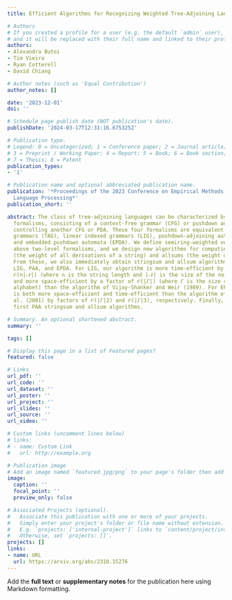 ```yaml
---
title: Efficient Algorithms for Recognizing Weighted Tree-Adjoining Languages

# Authors
# If you created a profile for a user (e.g. the default `admin` user), write the username (folder name) here
# and it will be replaced with their full name and linked to their profile.
authors:
- Alexandra Butoi
- Tim Vieira
- Ryan Cotterell
- David Chiang

# Author notes (such as 'Equal Contribution')
author_notes: []

date: '2023-12-01'
doi: ''

# Schedule page publish date (NOT publication's date).
publishDate: '2024-03-17T12:31:16.675325Z'

# Publication type.
# Legend: 0 = Uncategorized; 1 = Conference paper; 2 = Journal article;
# 3 = Preprint / Working Paper; 4 = Report; 5 = Book; 6 = Book section;
# 7 = Thesis; 8 = Patent
publication_types:
- '1'

# Publication name and optional abbreviated publication name.
publication: '*Proceedings of the 2023 Conference on Empirical Methods in Natural
  Language Processing*'
publication_short: ''

abstract: The class of tree-adjoining languages can be characterized by various two-level
  formalisms, consisting of a context-free grammar (CFG) or pushdown automaton (PDA)
  controlling another CFG or PDA. These four formalisms are equivalent to tree-adjoining
  grammars (TAG), linear indexed grammars (LIG), pushdown-adjoining automata (PAA),
  and embedded pushdown automata (EPDA). We define semiring-weighted versions of the
  above two-level formalisms, and we design new algorithms for computing their stringsums
  (the weight of all derivations of a string) and allsums (the weight of all derivations).
  From these, we also immediately obtain stringsum and allsum algorithms for TAG,
  LIG, PAA, and EPDA. For LIG, our algorithm is more time-efficient by a factor of
  𝒪(n|𝒩|) (where n is the string length and |𝒩| is the size of the nonterminal set)
  and more space-efficient by a factor of 𝒪(|𝛤|) (where 𝛤 is the size of the stack
  alphabet) than the algorithm of Vijay-Shanker and Weir (1989). For EPDA, our algorithm
  is both more space-efficient and time-efficient than the algorithm of Alonso et
  al. (2001) by factors of 𝒪(|𝛤|2) and 𝒪(|𝛤|3), respectively. Finally, we give the
  first PAA stringsum and allsum algorithms.

# Summary. An optional shortened abstract.
summary: ''

tags: []

# Display this page in a list of Featured pages?
featured: false

# Links
url_pdf: ''
url_code: ''
url_dataset: ''
url_poster: ''
url_project: ''
url_slides: ''
url_source: ''
url_video: ''

# Custom links (uncomment lines below)
# links:
# - name: Custom Link
#   url: http://example.org

# Publication image
# Add an image named `featured.jpg/png` to your page's folder then add a caption below.
image:
  caption: ''
  focal_point: ''
  preview_only: false

# Associated Projects (optional).
#   Associate this publication with one or more of your projects.
#   Simply enter your project's folder or file name without extension.
#   E.g. `projects: ['internal-project']` links to `content/project/internal-project/index.md`.
#   Otherwise, set `projects: []`.
projects: []
links:
- name: URL
  url: https://arxiv.org/abs/2310.15276
---
```


Add the **full text** or **supplementary notes** for the publication here using Markdown formatting.
